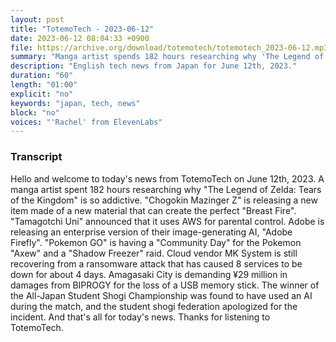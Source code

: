 ```yaml
---
layout: post
title: "TotemoTech - 2023-06-12"
date: 2023-06-12 08:04:33 +0900
file: https://archive.org/download/totemotech/totemotech_2023-06-12.mp3
summary: "Manga artist spends 182 hours researching why 'The Legend of Zelda: Tears of the Kingdom' is so addictive, New material for 'Chogokin Mazinger Z' creates the perfect 'Breast Fire', & more…"
description: "English tech news from Japan for June 12th, 2023."
duration: "60"
length: "01:00"
explicit: "no"
keywords: "japan, tech, news"
block: "no"
voices: "'Rachel' from ElevenLabs"
---
```


### Transcript

Hello and welcome to today's news from TotemoTech on June 12th, 2023. A manga artist spent 182 hours researching why "The Legend of Zelda: Tears of the Kingdom" is so addictive. "Chogokin Mazinger Z" is releasing a new item made of a new material that can create the perfect "Breast Fire". "Tamagotchi Uni" announced that it uses AWS for parental control. Adobe is releasing an enterprise version of their image-generating AI, "Adobe Firefly". "Pokemon GO" is having a "Community Day" for the Pokemon "Axew" and a "Shadow Freezer" raid. Cloud vendor MK System is still recovering from a ransomware attack that has caused 8 services to be down for about 4 days. Amagasaki City is demanding ¥29 million in damages from BIPROGY for the loss of a USB memory stick. The winner of the All-Japan Student Shogi Championship was found to have used an AI during the match, and the student shogi federation apologized for the incident.   And that's all for today's news. Thanks for listening to TotemoTech.
